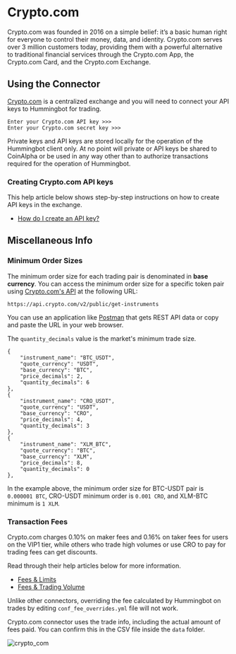 # Crypto.com



Crypto.com was founded in 2016 on a simple belief: it’s a basic human right for everyone to control their money, data, and identity. Crypto.com serves over 3 million customers today, providing them with a powerful alternative to traditional financial services through the Crypto.com App, the Crypto.com Card, and the Crypto.com Exchange.

## Using the Connector

[Crypto.com](https://crypto.com/exchange) is a centralized exchange and you will need to connect your API keys to Hummingbot for trading.

```
Enter your Crypto.com API key >>>
Enter your Crypto.com secret key >>>
```

Private keys and API keys are stored locally for the operation of the Hummingbot client only. At no point will private or API keys be shared to CoinAlpha or be used in any way other than to authorize transactions required for the operation of Hummingbot.

### Creating Crypto.com API keys

This help article below shows step-by-step instructions on how to create API keys in the exchange.

- [How do I create an API key?](https://exchange-docs.crypto.com/spot/index.html#introduction)

<Callout
  type="warning"
  body="We recommend using only #trade# enabled API keys; enabling #withdraw, transfer, or the equivalent is unnecessary# for current Hummingbot strategies."
/>

## Miscellaneous Info

### Minimum Order Sizes

The minimum order size for each trading pair is denominated in **base currency**. You can access the minimum order size for a specific token pair using [Crypto.com's API](https://exchange-docs.crypto.com/#public-get-instruments) at the following URL:

```
https://api.crypto.com/v2/public/get-instruments
```

You can use an application like [Postman](https://www.postman.com/) that gets REST API data or copy and paste the URL in your web browser.

The `quantity_decimals` value is the market's minimum trade size.

```
{
    "instrument_name": "BTC_USDT",
    "quote_currency": "USDT",
    "base_currency": "BTC",
    "price_decimals": 2,
    "quantity_decimals": 6
},
{
    "instrument_name": "CRO_USDT",
    "quote_currency": "USDT",
    "base_currency": "CRO",
    "price_decimals": 4,
    "quantity_decimals": 3
},
{
    "instrument_name": "XLM_BTC",
    "quote_currency": "BTC",
    "base_currency": "XLM",
    "price_decimals": 8,
    "quantity_decimals": 0
},
```

In the example above, the minimum order size for BTC-USDT pair is `0.000001 BTC`, CRO-USDT minimum order is `0.001 CRO`, and XLM-BTC minimum is `1 XLM`.

### Transaction Fees

Crypto.com charges 0.10% on maker fees and 0.16% on taker fees for users on the VIP1 tier, while others who trade high volumes or use CRO to pay for trading fees can get discounts.

Read through their help articles below for more information.

- [Fees & Limits](https://crypto.com/exchange/document/fees-limits)
- [Fees & Trading Volume](https://help.crypto.com/en/articles/3511276-fees-trading-volume)

Unlike other connectors, overriding the fee calculated by Hummingbot on trades by editing `conf_fee_overrides.yml` file will not work.

Crypto.com connector uses the trade info, including the actual amount of fees paid. You can confirm this in the CSV file inside the `data` folder.

![crypto_com](/assets/img/crypto_com_csv.png)
